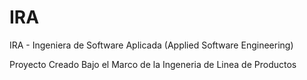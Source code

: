 # IRA
IRA - Ingeniera de Software Aplicada (Applied Software Engineering)

Proyecto Creado Bajo el Marco de la Ingeneria de Linea de Productos
